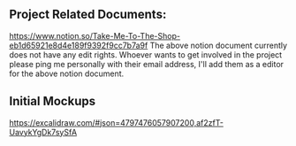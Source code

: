 ## Project Related Documents:
https://www.notion.so/Take-Me-To-The-Shop-eb1d65921e8d4e189f9392f9cc7b7a9f
The above notion document currently does not have any edit rights. Whoever wants to get involved in the project please ping me personally with their email address, I'll add them as a editor for the above notion document.

## Initial Mockups
https://excalidraw.com/#json=4797476057907200,af2zfT-UavykYgDk7sySfA